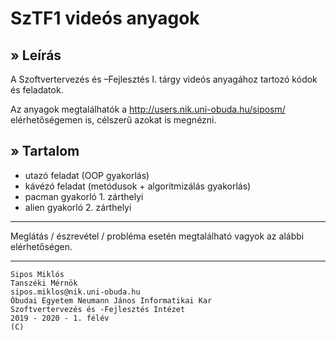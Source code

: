 # SzTF1 videós anyagok

## » Leírás

A Szoftvertervezés és –Fejlesztés I. tárgy videós anyagához tartozó kódok és feladatok.

Az anyagok megtalálhatók a http://users.nik.uni-obuda.hu/siposm/ elérhetőségemen is, célszerű azokat is megnézni.

## » Tartalom

- utazó feladat (OOP gyakorlás)
- kávézó feladat (metódusok + algoritmizálás gyakorlás)
- pacman gyakorló 1. zárthelyi
- alien gyakorló 2. zárthelyi

---

Meglátás / észrevétel / probléma esetén megtalálható vagyok az alábbi elérhetőségen.

---

	Sipos Miklós
	Tanszéki Mérnök
	sipos.miklos@nik.uni-obuda.hu
	Óbudai Egyetem Neumann János Informatikai Kar
	Szoftvertervezés és -Fejlesztés Intézet
	2019 - 2020 - 1. félév
	(C)